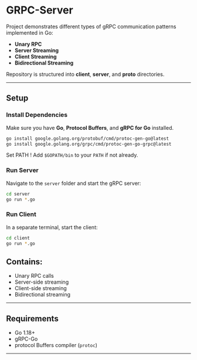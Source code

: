 
# GRPC-Server

Project demonstrates different types of gRPC communication patterns implemented in Go:

- **Unary RPC**
- **Server Streaming**
- **Client Streaming**
- **Bidirectional Streaming**

Repository is structured into **client**, **server**, and **proto** directories.


---

## Setup

### Install Dependencies
Make sure you have **Go**, **Protocol Buffers**, and **gRPC for Go** installed.


```bash
go install google.golang.org/protobuf/cmd/protoc-gen-go@latest
go install google.golang.org/grpc/cmd/protoc-gen-go-grpc@latest
````



Set PATH !
Add `$GOPATH/bin` to your `PATH` if not already.




### Run Server

Navigate to the `server` folder and start the gRPC server:

```bash
cd server
go run *.go
```



### Run Client

In a separate terminal, start the client:

```bash
cd client
go run *.go
```



## Contains:

* Unary RPC calls
* Server-side streaming
* Client-side streaming
* Bidirectional streaming


---


## Requirements

* Go 1.18+
* gRPC-Go
* protocol Buffers compiler (`protoc`)

---




